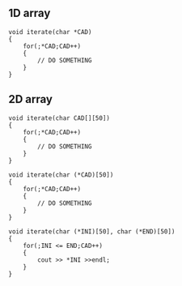 ## 1D array
	void iterate(char *CAD)
	{
		for(;*CAD;CAD++)
		{
			// DO SOMETHING	
		}
	}
## 2D array
	
	void iterate(char CAD[][50])
	{
		for(;*CAD;CAD++)
		{
			// DO SOMETHING	
		}
	}

	void iterate(char (*CAD)[50])
	{
		for(;*CAD;CAD++)
		{
			// DO SOMETHING	
		}
	}

	void iterate(char (*INI)[50], char (*END)[50])
	{
		for(;INI <= END;CAD++)
		{
			cout >> *INI >>endl;	
		}
	}












